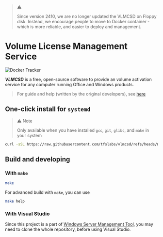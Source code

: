> ⚠️
>
> Since version 2410, we are no longer updated the VLMCSD on Floppy disk. Instead, we encourage people to move to Docker container - which is more reliable, and easier to deploy and management.

# Volume License Management Service

![Docker Tracker](https://img.shields.io/docker/pulls/theflightsims/vlmcsd)

***VLMCSD*** is a free, open-source software to provide an volume activation service for any computer running Office and Windows products.

> For guide and help (written by the original developers), see [here](https://github.com/tfslabs/vlmcsd/tree/master/man)

## One-click install for `systemd`

> :warning: Note
>
> Only available when you have installed `gcc`, `git`, `glibc`, and `make` in your system

```bash
curl -sSL https://raw.githubusercontent.com/tfslabs/vlmcsd/refs/heads/master/.systemd/install.sh | bash
```

## Build and developing

### With `make`

```bash
make
```

For advanced build with `make`, you can use

```bash
make help
```

### With Visual Studio

Since this project is a part of [Windows Server Management Tool](https://github.com/TheFlightSims/windowsserver-mgmttools), you may need to clone the whole repository, before using Visual Studio.

